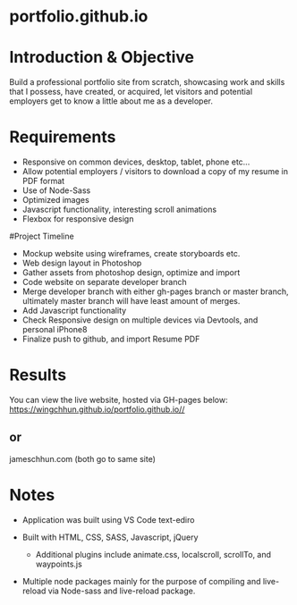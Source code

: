 # portfolio.github.io

# Introduction & Objective

Build a professional portfolio site from scratch, showcasing work and skills that I possess, have created, or acquired, let visitors and potential employers get to know a little about me as a developer.

# Requirements

- Responsive on common devices, desktop, tablet, phone etc...
- Allow potential employers / visitors to download a copy of my resume in PDF format
- Use of Node-Sass
- Optimized images
- Javascript functionality, interesting scroll animations
- Flexbox for responsive design

#Project Timeline
 - Mockup website using wireframes, create storyboards etc.
 - Web design layout in Photoshop
 - Gather assets from photoshop design, optimize and import
 - Code website on separate developer branch
 - Merge developer branch with either gh-pages branch or master branch, ultimately master branch will have least amount of merges.
 - Add Javascript functionality
 - Check Responsive design on multiple devices via Devtools, and personal iPhone8
 - Finalize push to github, and import Resume PDF

# Results
You can view the live website, hosted via GH-pages below:
https://wingchhun.github.io/portfolio.github.io//

## or

jameschhun.com (both go to same site)

# Notes
 - Application was built using VS Code text-ediro
 - Built with HTML, CSS, SASS, Javascript, jQuery
     - Additional plugins include animate.css, localscroll, scrollTo, and waypoints.js

 - Multiple node packages mainly for the purpose of compiling and live-reload via Node-sass and live-reload package.